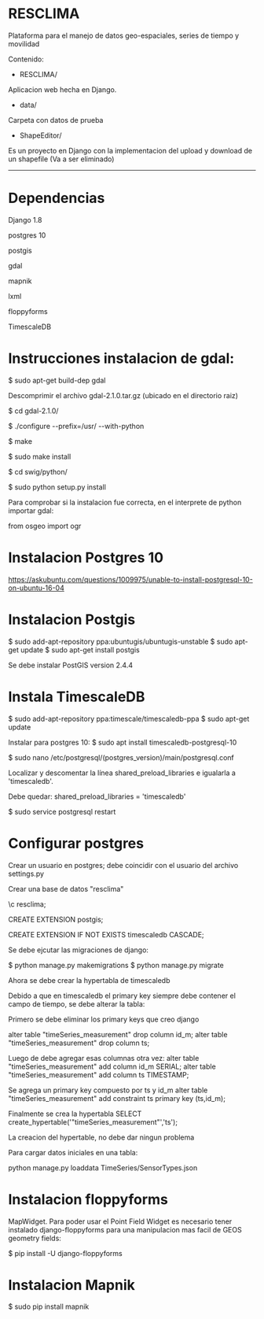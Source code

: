 # RESCLIMA

Plataforma para el manejo de datos geo-espaciales, series de tiempo y movilidad

Contenido:

- RESCLIMA/ 

Aplicacion web hecha en Django. 


- data/

Carpeta con datos de prueba


- ShapeEditor/

Es un proyecto en Django con la implementacion del upload y download de un shapefile (Va a ser eliminado)


-------------------------
# Dependencias

Django 1.8

postgres 10

postgis

gdal

mapnik

lxml

floppyforms

TimescaleDB

# Instrucciones instalacion de gdal:

$ sudo apt-get build-dep gdal

Descomprimir el archivo gdal-2.1.0.tar.gz (ubicado en el directorio raiz)

$ cd gdal-2.1.0/

$ ./configure  --prefix=/usr/ --with-python

$ make

$ sudo make install

$ cd swig/python/

$ sudo python setup.py install

Para comprobar si la instalacion fue correcta, en el interprete de python importar gdal:

from osgeo import ogr


# Instalacion Postgres 10

https://askubuntu.com/questions/1009975/unable-to-install-postgresql-10-on-ubuntu-16-04


# Instalacion Postgis

$ sudo add-apt-repository ppa:ubuntugis/ubuntugis-unstable
$ sudo apt-get update
$ sudo apt-get install postgis

Se debe instalar PostGIS version 2.4.4


# Instala TimescaleDB

$ sudo add-apt-repository ppa:timescale/timescaledb-ppa
$ sudo apt-get update

Instalar para postgres 10:
$ sudo apt install timescaledb-postgresql-10

$ sudo nano /etc/postgresql/(postgres_version)/main/postgresql.conf

Localizar y descomentar la línea shared\_preload_libraries e igualarla a 'timescaledb'. 

Debe quedar:
shared\_preload_libraries = 'timescaledb'

$ sudo service postgresql restart



# Configurar postgres

Crear un usuario en postgres; debe coincidir con el usuario del archivo settings.py

Crear una base de datos "resclima"

\c resclima;

CREATE EXTENSION postgis; 

CREATE EXTENSION IF NOT EXISTS timescaledb CASCADE;

Se debe ejcutar las migraciones de django:

$ python manage.py makemigrations
$ python manage.py migrate

Ahora se debe crear la hypertabla de timescaledb

Debido a que en timescaledb el primary key siempre debe contener el campo de tiempo,
se debe alterar la tabla:

Primero se debe eliminar los primary keys que creo django

alter table "timeSeries_measurement" drop column id_m;
alter table "timeSeries_measurement" drop column ts;

Luego de debe agregar esas columnas otra vez:
alter table "timeSeries_measurement" add column id_m SERIAL;
alter table "timeSeries_measurement" add column ts TIMESTAMP;

Se agrega un primary key compuesto por ts y id_m 
alter table "timeSeries_measurement" add constraint ts primary key (ts,id_m);

Finalmente se crea la hypertabla
SELECT create_hypertable('"timeSeries_measurement"','ts');

La creacion del hypertable, no debe dar ningun problema


Para cargar datos iniciales en una tabla:

python manage.py loaddata TimeSeries/SensorTypes.json 


# Instalacion floppyforms
MapWidget. Para poder usar el Point Field Widget es necesario tener instalado django-floppyforms para una manipulacion mas facil de GEOS geometry fields:

$ pip install -U django-floppyforms

# Instalacion Mapnik

$ sudo pip install mapnik



